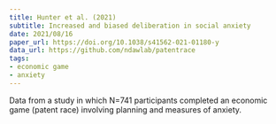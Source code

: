 ```yaml
---
title: Hunter et al. (2021)
subtitle: Increased and biased deliberation in social anxiety
date: 2021/08/16
paper_url: https://doi.org/10.1038/s41562-021-01180-y
data_url: https://github.com/ndawlab/patentrace
tags:
- economic game
- anxiety
---
```


Data from a study in which N=741 participants completed an economic game (patent race) involving planning and measures of anxiety.
